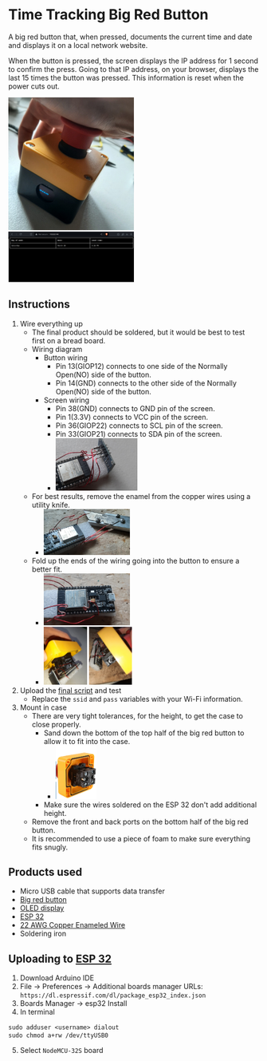 # Time Tracking Big Red Button
A big red button that, when pressed, documents the current time and date and displays it on a local network website.

When the button is pressed, the screen displays the IP address for 1 second to confirm the press. Going to that IP address, on your browser, displays the last 15 times the button was pressed. This information is reset when the power cuts out.

<img src="./images/final_product.jpeg" alt="Image of final product" style="max-width:50%;height:auto;">


<img src="./images/website_screenshot.png" alt="Website screenshot" style="max-width:50%;height:auto;">

## Instructions
1. Wire everything up
	- The final product should be soldered, but it would be best to test first on a bread board.
	- Wiring diagram
		- Button wiring
			- Pin 13(GIOP12) connects to one side of the Normally Open(NO) side of the button.
			- Pin 14(GND) connects to the other side of the Normally Open(NO) side of the button.
		- Screen wiring
			- Pin 38(GND) connects to GND pin of the screen.
			- Pin 1(3.3V) connects to VCC pin of the screen.
			- Pin 36(GIOP22) connects to SCL pin of the screen.
			- Pin 33(GIOP21) connects to SDA pin of the screen.
			- <img src="./images/screen_soldered.jpeg" alt="Final screen soldering" style="max-width:40%;height:auto;">
	- For best results, remove the enamel from the copper wires using a utility knife.
		- <img src="./images/enamel_removed.jpeg" alt="Removed enamel" style="max-width:40%;height:auto;">
	- Fold up the ends of the wiring going into the button to ensure a better fit.
		- <img src="./images/folded_up_ends.jpeg" alt="Folded up wiring ends" style="max-width:40%;height:auto;">
		- <img src="./images/wire_in_button_1.jpeg" alt="Wire in button 1" style="max-width:20%;height:auto;display:inline-block"> <img src="./images/wire_in_button_2.jpeg" alt="Wire in button 2" style="max-width:20%;height:auto;">
1. Upload the [final script](./final_script.ino) and test
	- Replace the `ssid` and `pass` variables with your Wi-Fi information.
1. Mount in case
	- There are very tight tolerances, for the height, to get the case to close properly.
		- Sand down the bottom of the top half of the big red button to allow it to fit into the case.
			- <img src="./images/bottom_of_big_red_button.png" alt="Bottom of the top part of the big red button" style="max-width:20%;height:auto;">
		- Make sure the wires soldered on the ESP 32 don't add additional height.
	- Remove the front and back ports on the bottom half of the big red button.
	- It is recommended to use a piece of foam to make sure everything fits snugly.

## Products used
- Micro USB cable that supports data transfer
- [Big red button](https://www.amazon.com/dp/B078SWQD8K?psc=1&ref=ppx_yo2ov_dt_b_product_details)
- [OLED display](https://www.amazon.com/Hosyond-Display-Self-Luminous-Compatible-Raspberry/dp/B09C5K91H7/ref=sr_1_12_sspa?sr=8-12-spons&sp_csd=d2lkZ2V0TmFtZT1zcF9tdGY&psc=1)
- [ESP 32](https://www.amazon.com/dp/B0718T232Z?psc=1&ref=ppx_yo2ov_dt_b_product_details)
- [22 AWG Copper Enameled Wire](https://www.amazon.com/BNTECHGO-AWG-Magnet-Wire-Transformers/dp/B07DYF89T9/ref=sxin_15_pa_sp_search_thematic_sspa?cv_ct_cx=22%2Bcopper%2Benameled%2Bwire&pd_rd_i=B07DYF53ZN&sbo=RZvfv%2F%2FHxDF%2BO5021pAnSA%3D%3D&sr=1-1-364cf978-ce2a-480a-9bb0-bdb96faa0f61-spons&sp_csd=d2lkZ2V0TmFtZT1zcF9zZWFyY2hfdGhlbWF0aWM)
- Soldering iron

## Uploading to [ESP 32](https://www.amazon.com/gp/product/B0718T232Z/ref=ppx_yo_dt_b_asin_title_o00_s01?ie=UTF8&psc=1)
1. Download Arduino IDE
2. File -> Preferences -> Additional boards manager URLs: `https://dl.espressif.com/dl/package_esp32_index.json`
3. Boards Manager -> esp32 Install
4. In terminal
```
sudo adduser <username> dialout
sudo chmod a+rw /dev/ttyUSB0
```
5. Select `NodeMCU-32S` board

